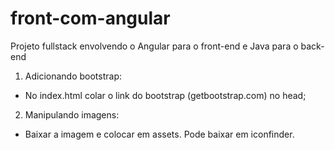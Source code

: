 # front-com-angular
Projeto fullstack envolvendo o Angular para o front-end e Java para o back-end

1. Adicionando bootstrap:
  - No index.html colar o link do bootstrap (getbootstrap.com) no head;

2. Manipulando imagens:
  - Baixar a imagem e colocar em assets. Pode baixar em iconfinder.

